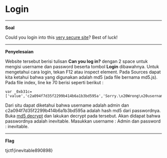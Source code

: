 # Login

____________________________________
**Soal**

Could you login into this [very secure site](https://login.tjctf.org/)? Best of luck!

____________________________________
**Penyelesaian**

Website tersebut berisi tulisan **Can you log in?** dengan 2 space untuk mengisi username dan password beserta tombol **Login** dibawahnya. 
Untuk mengetahui cara login, tekan F12 atau inspect element. Pada Sources dapat kita ketahui bahwa yang digunakan adalah md5 (ada file bernama md5.js). Pada file index, line ke 70 berisi seperti berikut :

    var _0xb31c=['value','c2a094f7d35f2299b414b6a1b3bd595a','Sorry.\x20Wrong\x20username\x20or\x20password.','admin','tjctf{','getElementsByName','toString'];
    
  
Dari situ dapat diketahui bahwa username adalah admin dan c2a094f7d35f2299b414b6a1b3bd595a adalah hash md5 dari passwordnya. Buka [md5 decrypt](https://www.md5online.org/md5-decrypt.html) dan lakukan decrypt pada tersebut. Akan didapat bahwa passwordnya adalah inevitable. 
Masukkan username : Admin dan password : inevitable.

____________________________________
**Flag**

tjctf{inevitable890898}